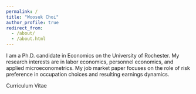 ```yaml
---
permalink: /
title: "Woosuk Choi"
author_profile: true
redirect_from: 
  - /about/
  - /about.html
---
```


I am a Ph.D. candidate in Economics on the University of Rochester. My research interests are in labor economics, personnel economics, and applied microeconometrics. My job market paper focuses on the role of risk preference in occupation choices and resulting earnings dynamics.

Curriculum Vitae
